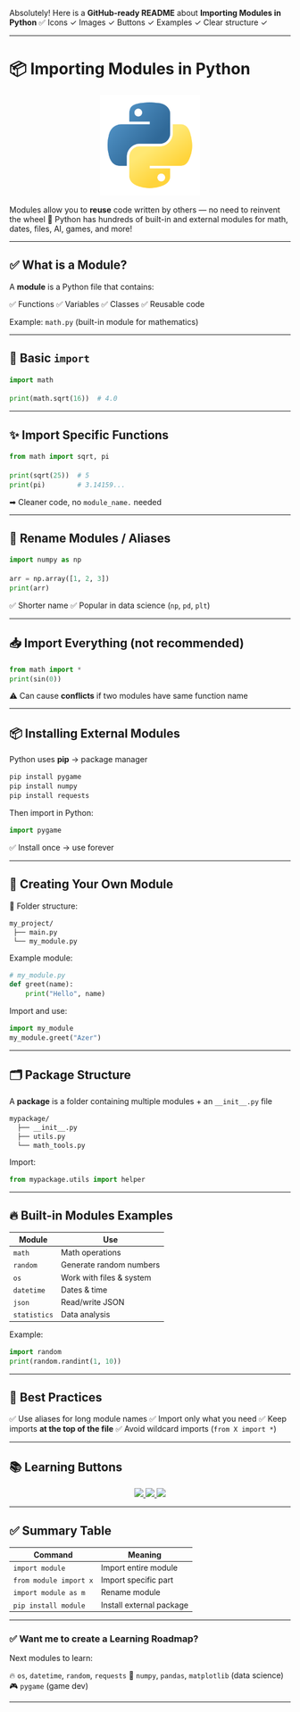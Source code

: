 Absolutely! Here is a **GitHub-ready README** about **Importing Modules in Python** ✅
Icons ✓ Images ✓ Buttons ✓ Examples ✓ Clear structure ✓

---

# 📦 Importing Modules in Python

<p align="center">
  <img src="https://raw.githubusercontent.com/github/explore/main/topics/python/python.png" width="180">
</p>

Modules allow you to **reuse** code written by others — no need to reinvent the wheel 🔄
Python has hundreds of built-in and external modules for math, dates, files, AI, games, and more!

---

## ✅ What is a Module?

A **module** is a Python file that contains:

✅ Functions
✅ Variables
✅ Classes
✅ Reusable code

Example: `math.py` (built-in module for mathematics)

---

## 🔹 Basic `import`

```python
import math

print(math.sqrt(16))  # 4.0
```

---

## ✨ Import Specific Functions

```python
from math import sqrt, pi

print(sqrt(25))  # 5
print(pi)        # 3.14159...
```

➡ Cleaner code, no `module_name.` needed

---

## 🌟 Rename Modules / Aliases

```python
import numpy as np

arr = np.array([1, 2, 3])
print(arr)
```

✅ Shorter name
✅ Popular in data science (`np`, `pd`, `plt`)

---

## 📥 Import Everything (not recommended)

```python
from math import *
print(sin(0))
```

⚠ Can cause **conflicts** if two modules have same function name

---

## 📦 Installing External Modules

Python uses **pip** → package manager

```bash
pip install pygame
pip install numpy
pip install requests
```

Then import in Python:

```python
import pygame
```

✅ Install once → use forever

---

## 🧩 Creating Your Own Module

📁 Folder structure:

```
my_project/
 ├── main.py
 └── my_module.py
```

Example module:

```python
# my_module.py
def greet(name):
    print("Hello", name)
```

Import and use:

```python
import my_module
my_module.greet("Azer")
```

---

## 🗂 Package Structure

A **package** is a folder containing multiple modules + an `__init__.py` file

```
mypackage/
  ├── __init__.py
  ├── utils.py
  └── math_tools.py
```

Import:

```python
from mypackage.utils import helper
```

---

## 🔥 Built-in Modules Examples

| Module       | Use                      |
| ------------ | ------------------------ |
| `math`       | Math operations          |
| `random`     | Generate random numbers  |
| `os`         | Work with files & system |
| `datetime`   | Dates & time             |
| `json`       | Read/write JSON          |
| `statistics` | Data analysis            |

Example:

```python
import random
print(random.randint(1, 10))
```

---

## 🎯 Best Practices

✅ Use aliases for long module names
✅ Import only what you need
✅ Keep imports **at the top of the file**
✅ Avoid wildcard imports (`from X import *`)

---

## 📚 Learning Buttons

<p align="center">
<a href="https://docs.python.org/3/tutorial/modules.html">
  <img src="https://img.shields.io/badge/Python_Docs-Modules-blue?style=for-the-badge&logo=python">
</a>
<a href="https://pypi.org/">
  <img src="https://img.shields.io/badge/PyPI-Packages-yellow?style=for-the-badge&logo=pypi">
</a>
<a href="https://realpython.com/python-modules-packages/">
  <img src="https://img.shields.io/badge/RealPython-Modules-green?style=for-the-badge">
</a>
</p>

---

## ✅ Summary Table

| Command                | Meaning                  |
| ---------------------- | ------------------------ |
| `import module`        | Import entire module     |
| `from module import x` | Import specific part     |
| `import module as m`   | Rename module            |
| `pip install module`   | Install external package |

---

### ✅ Want me to create a **Learning Roadmap**?

Next modules to learn:

🔥 `os`, `datetime`, `random`, `requests`
🤖 `numpy`, `pandas`, `matplotlib` (data science)
🎮 `pygame` (game dev)

---


